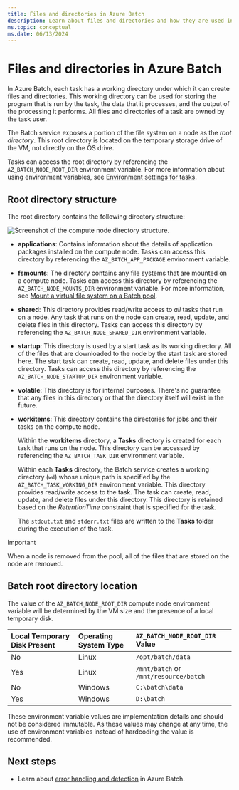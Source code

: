 ```yaml
---
title: Files and directories in Azure Batch
description: Learn about files and directories and how they are used in an Azure Batch workflow from a development standpoint.
ms.topic: conceptual
ms.date: 06/13/2024
---
```

# Files and directories in Azure Batch

In Azure Batch, each task has a working directory under which it can create files and directories. This working directory can be used for storing the program that is run by the task, the data that it processes, and the output of the processing it performs. All files and directories of a task are owned by the task user.

The Batch service exposes a portion of the file system on a node as the *root directory*. This root directory is located on the temporary storage drive of the VM, not directly on the OS drive.

Tasks can access the root directory by referencing the `AZ_BATCH_NODE_ROOT_DIR` environment variable. For more information about using environment variables, see [Environment settings for tasks](jobs-and-tasks.md#environment-settings-for-tasks).

## Root directory structure

The root directory contains the following directory structure:

![Screenshot of the compute node directory structure.](media\files-and-directories\node-folder-structure.png)

- **applications**: Contains information about the details of application packages installed on the compute node. Tasks can access this directory by referencing the `AZ_BATCH_APP_PACKAGE` environment variable.

- **fsmounts**: The directory contains any file systems that are mounted on a compute node. Tasks can access this directory by referencing the `AZ_BATCH_NODE_MOUNTS_DIR` environment variable. For more information, see [Mount a virtual file system on a Batch pool](virtual-file-mount.md).

- **shared**: This directory provides read/write access to *all* tasks that run on a node. Any task that runs on the node can create, read, update, and delete files in this directory. Tasks can access this directory by referencing the `AZ_BATCH_NODE_SHARED_DIR` environment variable.

- **startup**: This directory is used by a start task as its working directory. All of the files that are downloaded to the node by the start task are stored here. The start task can create, read, update, and delete files under this directory. Tasks can access this directory by referencing the `AZ_BATCH_NODE_STARTUP_DIR` environment variable.

- **volatile**: This directory is for internal purposes. There's no guarantee that any files in this directory or that the directory itself will exist in the future.

- **workitems**: This directory contains the directories for jobs and their tasks on the compute node.

    Within the **workitems** directory, a **Tasks** directory is created for each task that runs on the node. This directory can be accessed by referencing the `AZ_BATCH_TASK_DIR` environment variable.

    Within each **Tasks** directory, the Batch service creates a working directory (`wd`) whose unique path is specified by the `AZ_BATCH_TASK_WORKING_DIR` environment variable. This directory provides read/write access to the task. The task can create, read, update, and delete files under this directory. This directory is retained based on the *RetentionTime* constraint that is specified for the task.

    The `stdout.txt` and `stderr.txt` files are written to the **Tasks** folder during the execution of the task.

> [!IMPORTANT]
> When a node is removed from the pool, all of the files that are stored on the node are removed.

## Batch root directory location

The value of the `AZ_BATCH_NODE_ROOT_DIR` compute node environment variable will be determined by the VM size and the presence of a local temporary disk.

|Local Temporary Disk Present|Operating System Type|`AZ_BATCH_NODE_ROOT_DIR` Value|
|:---|:---|:---|
|No|Linux|`/opt/batch/data`|
|Yes|Linux|`/mnt/batch` or `/mnt/resource/batch`|
|No|Windows|`C:\batch\data`|
|Yes|Windows|`D:\batch`|

These environment variable values are implementation details and should not be considered immutable. As these values may change at any time, the use of environment variables instead of hardcoding the value is recommended.

## Next steps

- Learn about [error handling and detection](error-handling.md) in Azure Batch.